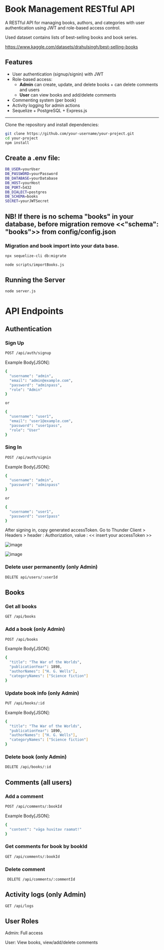 # Book Management RESTful API

A RESTful API for managing books, authors, and categories with user authentication using JWT and role-based access control.

Used dataset contains lists of best-selling books and book series.

https://www.kaggle.com/datasets/drahulsingh/best-selling-books

## Features

- User authentication (signup/signin) with JWT
- Role-based access:
  - **Admin** can create, update, and delete books + can delete comments and users
  - **User** can view books and add/delete comments
- Commenting system (per book)
- Activity logging for admin actions
- Sequelize + PostgreSQL + Express.js

---

Clone the repository and install dependencies:

```bash
git clone https://github.com/your-username/your-project.git
cd your-project
npm install
```

## Create a .env file:

```bash
DB_USER=yourUser
DB_PASSWORD=yourPassword
DB_DATABASE=yourDatabase
DB_HOST=yourHost
DB_PORT=5432
DB_DIALECT=postgres
DB_SCHEMA=books
SECRET=yourJWTSecret
```
## NB! If there is no schema "books" in your database, before migration remove <<"schema": "books">> from config/config.json

### Migration and book import into your data base.
```bash
npx sequelize-cli db:migrate
```
```bash
node scripts/importBooks.js
```

## Running the Server

```bash
node server.js
```

# API Endpoints
## Authentication
### Sign Up

```bash
POST /api/auth/signup
```

Example Body[JSON]:

```bash
{
  "username": "admin",
  "email": "admin@example.com",
  "password": "adminpass",
  "role": "Admin"
}

or

{
  "username": "user1",
  "email": "user1@example.com",
  "password": "user1pass",
  "role": "User"
}
```

### Sing In

```bash
POST /api/auth/signin
```

Example Body[JSON]:

```bash
{
  "username": "admin",
  "password": "adminpass"
}

or

{
  "username": "user1",
  "password": "user1pass"
}
```
After signing in, copy generated accessToken. Go to Thunder Client > Headers > header : Authorization, value : << insert your accessToken >>

![image](https://github.com/user-attachments/assets/32f64e3a-cbc9-4343-ba24-70d01ce0befe)

![image](https://github.com/user-attachments/assets/72f2343b-917e-4b83-82e0-6869f7ebb736)



### Delete user permanently (only Admin)
```bash
DELETE api/users/:userId
```

## Books
### Get all books
```bash
GET /api/books
```
### Add a book (only Admin)
```bash
POST /api/books
```
Example Body[JSON]:
```bash
{
  "title": "The War of the Worlds",
  "publicationYear": 1898,
  "authorNames": ["H. G. Wells"],
  "categoryNames": ["Science fiction"]
}
```
### Update book info (only Admin)
```bash
PUT /api/books/:id
```
Example Body[JSON]:
```bash
{
  "title": "The War of the Worlds",
  "publicationYear": 1890,
  "authorNames": ["H. G. Wells"],
  "categoryNames": ["Science fiction"]
}
```
### Delete book (only Admin)
```bash
DELETE /api/books/:id
```

## Comments (all users)

### Add a comment 
```bash
POST /api/comments/:bookId
```
Example Body[JSON]: 
```bash
{
  "content": "väga huvitav raamat!"
}
```
### Get comments for book by bookId
```bash
GET /api/comments/:bookId
```

### Delete comment
```bash
 DELETE /api/comments/:commentId
```
## Activity logs (only Admin)
```bash
GET /api/logs
```

## User Roles

Admin: Full access

User: View books, view/add/delete comments
